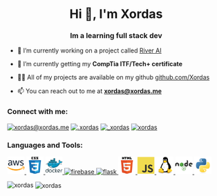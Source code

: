 <h1 align="center">Hi 👋, I'm Xordas</h1>
<h3 align="center">Im a learning full stack dev</h3>

- 🔭 I’m currently working on a project called [River AI](https://github.com/RiverINC)

- 🌱 I’m currently getting my **CompTia ITF/Tech+ certificate**

- 👨‍💻 All of my projects are available on my github [github.com/Xordas](github.com/Xordas)

- 📫 You can reach out to me at **xordas@xordas.me**

<h3 align="left">Connect with me:</h3>
<p align="left">
 <a href="mailto:xordas@xordas.me" target="blank"><img align="center" src="https://media.xordas.me/movie-river/email_icon.svg" alt="xordas@xordas.me" height="30" width="40" /></a>
<a href="https://discord.com/users/754481848268357743" target="blank"><img align="center" src="https://raw.githubusercontent.com/rahuldkjain/github-profile-readme-generator/master/src/images/icons/Social/discord.svg" alt=".xordas" height="30" width="40" /></a>
<a href="https://twitter.com/_xordas" target="blank"><img align="center" src="https://raw.githubusercontent.com/rahuldkjain/github-profile-readme-generator/master/src/images/icons/Social/twitter.svg" alt="_xordas" height="30" width="40" /></a>
<a href="https://www.youtube.com/c/xordas" target="blank"><img align="center" src="https://raw.githubusercontent.com/rahuldkjain/github-profile-readme-generator/master/src/images/icons/Social/youtube.svg" alt="xordas" height="30" width="40" /></a>
</p>



<h3 align="left">Languages and Tools:</h3>
<p align="left"> <a href="https://aws.amazon.com" target="_blank" rel="noreferrer"> <img src="https://raw.githubusercontent.com/devicons/devicon/master/icons/amazonwebservices/amazonwebservices-original-wordmark.svg" alt="aws" width="40" height="40"/> </a> <a href="https://www.w3schools.com/css/" target="_blank" rel="noreferrer"> <img src="https://raw.githubusercontent.com/devicons/devicon/master/icons/css3/css3-original-wordmark.svg" alt="css3" width="40" height="40"/> </a> <a href="https://www.docker.com/" target="_blank" rel="noreferrer"> <img src="https://raw.githubusercontent.com/devicons/devicon/master/icons/docker/docker-original-wordmark.svg" alt="docker" width="40" height="40"/> </a> <a href="https://firebase.google.com/" target="_blank" rel="noreferrer"> <img src="https://www.vectorlogo.zone/logos/firebase/firebase-icon.svg" alt="firebase" width="40" height="40"/> </a> <a href="https://flask.palletsprojects.com/" target="_blank" rel="noreferrer"> <img src="https://www.vectorlogo.zone/logos/pocoo_flask/pocoo_flask-icon.svg" alt="flask" width="40" height="40"/> </a> <a href="https://www.w3.org/html/" target="_blank" rel="noreferrer"> <img src="https://raw.githubusercontent.com/devicons/devicon/master/icons/html5/html5-original-wordmark.svg" alt="html5" width="40" height="40"/> </a> <a href="https://developer.mozilla.org/en-US/docs/Web/JavaScript" target="_blank" rel="noreferrer"> <img src="https://raw.githubusercontent.com/devicons/devicon/master/icons/javascript/javascript-original.svg" alt="javascript" width="40" height="40"/> </a> <a href="https://www.linux.org/" target="_blank" rel="noreferrer"> <img src="https://raw.githubusercontent.com/devicons/devicon/master/icons/linux/linux-original.svg" alt="linux" width="40" height="40"/> </a> <a href="https://nodejs.org" target="_blank" rel="noreferrer"> <img src="https://raw.githubusercontent.com/devicons/devicon/master/icons/nodejs/nodejs-original-wordmark.svg" alt="nodejs" width="40" height="40"/> </a> <a href="https://www.python.org" target="_blank" rel="noreferrer"> <img src="https://raw.githubusercontent.com/devicons/devicon/master/icons/python/python-original.svg" alt="python" width="40" height="40"/> </a> </p>

<p><img align="left" src="https://github-readme-stats-one-chi-66.vercel.app/api/top-langs?username=Xordas&theme=dark&layout=compact&exclude_repo=Movie-River%22%20onload=%22this.previousElementSibling.style.display=%27none%27" alt="xordas" /></p>

<p>&nbsp;<img align="center" src="https://github-readme-stats-one-chi-66.vercel.app/api?username=Xordas&theme=dark&hide_rank=true&hide=prs&line_height=24&show_icons=true&icon_color=9c1cc4%22%20onload=%22this.previousElementSibling.style.display=%27none%27" alt="xordas" /></p>
